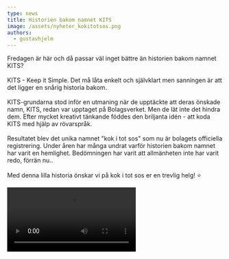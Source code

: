 ```yaml
---
type: news
title: Historien bakom namnet KITS
image: /assets/nyheter_kokitotsos.png
authors:
  - gustavhjelm
---
```

Fredagen är här och då passar väl inget bättre än historien bakom namnet KITS?\
\
KITS - Keep it Simple. Det må låta enkelt och självklart men sanningen är att det ligger en snårig historia bakom.\
 \
KITS-grundarna stod inför en utmaning när de upptäckte att deras önskade namn, KITS, redan var upptaget på Bolagsverket. Men de lät inte det hindra dem. Efter mycket kreativt tänkande föddes den briljanta idén - att koda KITS med hjälp av rövarspråk.\
\
Resultatet blev det unika namnet "kok i tot sos" som nu är bolagets officiella registrering. Under åren har många undrat varför historien bakom namnet har varit en hemlighet. Bedömningen har varit att allmänheten inte har varit redo, förrän nu..\
\
Med denna lilla historia önskar vi på kok i tot sos er en trevlig helg! ⭐️

<video controls><source src="/assets/nyheter_kokitotsosvideo.mp4" /></video>
